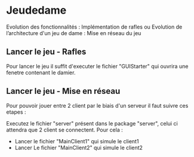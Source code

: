 # Jeudedame

Evolution des fonctionnalités : Implémentation de rafles
ou
Evolution de l’architecture d'un jeu de dame : Mise en réseau du jeu


## Lancer le jeu - Rafles

Pour lancer le jeu il suffit d'executer le fichier "GUIStarter" qui ouvrira une fenetre contenant le damier.


## Lancer le jeu - Mise en réseau

Pour pouvoir jouer entre 2 client par le biais d'un serveur il faut suivre ces etapes :

Executez le fichier "server" présent dans le package "server", celui ci attendra que 2 client se connectent.
Pour cela :
- Lancer le fichier "MainClient1" qui simule le client1
- Lancer Le fichier "MainClient2" qui simule le client2
